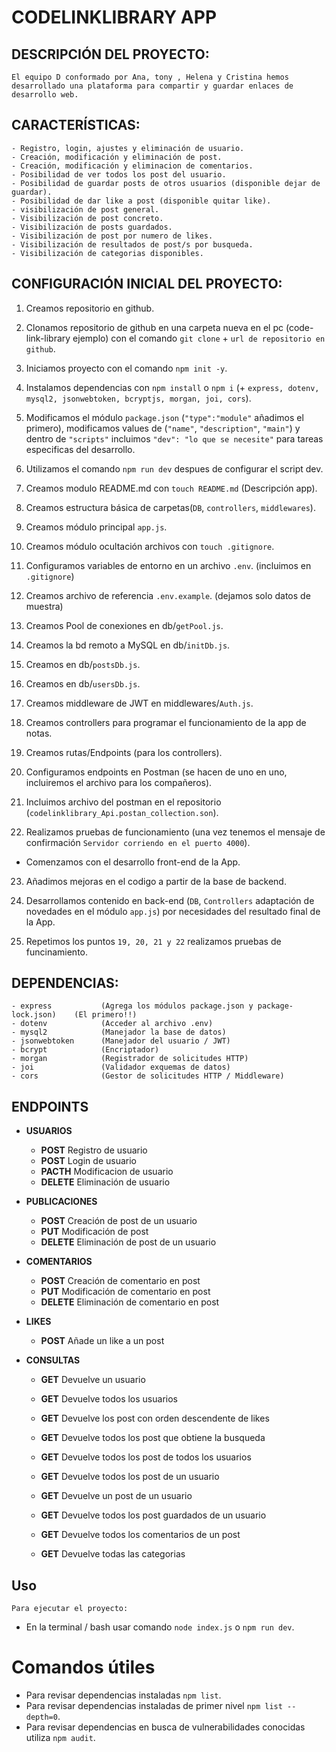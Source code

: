 # CODELINKLIBRARY APP

## DESCRIPCIÓN DEL PROYECTO:

    El equipo D conformado por Ana, tony , Helena y Cristina hemos desarrollado una plataforma para compartir y guardar enlaces de desarrollo web.

## CARACTERÍSTICAS:

    - Registro, login, ajustes y eliminación de usuario.
    - Creación, modificación y eliminación de post.
    - Creación, modificación y eliminacion de comentarios.
    - Posibilidad de ver todos los post del usuario.
    - Posibilidad de guardar posts de otros usuarios (disponible dejar de guardar).
    - Posibilidad de dar like a post (disponible quitar like). 
    - visibilización de post general.
    - Visibilización de post concreto.  
    - Visibilización de posts guardados.
    - Visibilización de post por numero de likes.
    - Visibilización de resultados de post/s por busqueda.
    - Visibilización de categorias disponibles.

## CONFIGURACIÓN INICIAL DEL PROYECTO:

1. Creamos repositorio en github.

2. Clonamos repositorio de github en una carpeta nueva en el pc (code-link-library ejemplo) con el comando `git clone` + `url de repositorio en github`.

3. Iniciamos proyecto con el comando `npm init -y`.
4. Instalamos dependencias con `npm install` o `npm i` (+ `express, dotenv, mysql2, jsonwebtoken, bcryptjs, morgan, joi, cors`).

5. Modificamos el módulo `package.json` (`"type":"module"` añadimos el primero), modificamos values de (`"name"`, `"description"`, `"main"`) y dentro de `"scripts"` incluimos `"dev": "lo que se necesite"` para tareas especificas del desarrollo.

6. Utilizamos el comando `npm run dev` despues de configurar el script dev.

7. Creamos modulo README.md con `touch README.md` (Descripción app).

8. Creamos estructura básica de carpetas(`DB`, `controllers`, `middlewares`).

9. Creamos módulo principal `app.js`.

10. Creamos módulo ocultación archivos con `touch .gitignore`.

11. Configuramos variables de entorno en un archivo `.env`. (incluimos en `.gitignore`)

12. Creamos archivo de referencia `.env.example`. (dejamos solo datos de muestra)

13. Creamos Pool de conexiones en db/`getPool.js`.

14. Creamos la bd remoto a MySQL en db/`initDb.js`.

15. Creamos en db/`postsDb.js`.

16. Creamos en db/`usersDb.js`.

17. Creamos middleware de JWT en middlewares/`Auth.js`.

18. Creamos controllers para programar el funcionamiento de la app de notas.

19. Creamos rutas/Endpoints (para los controllers).

20. Configuramos endpoints en Postman (se hacen de uno en uno, incluiremos el archivo para los compañeros).

21. Incluimos archivo del postman en el repositorio (`codelinklibrary_Api.postan_collection.son`).

22. Realizamos pruebas de funcionamiento (una vez tenemos el mensaje de confirmación `Servidor corriendo en el puerto 4000`).

- Comenzamos con el desarrollo front-end de la App.

23. Añadimos mejoras en el codigo a partir de la base de backend.

24. Desarrollamos contenido en back-end (`DB`, `Controllers` adaptación de novedades en el módulo `app.js`) por necesidades del resultado final de la App. 

25. Repetimos los puntos `19, 20, 21 y 22` realizamos pruebas de funcinamiento.



## DEPENDENCIAS:

    - express           (Agrega los módulos package.json y package-lock.json)    (El primero!!)
    - dotenv            (Acceder al archivo .env)
    - mysql2            (Manejador la base de datos)
    - jsonwebtoken      (Manejador del usuario / JWT)
    - bcrypt            (Encriptador)
    - morgan            (Registrador de solicitudes HTTP)
    - joi               (Validador exquemas de datos)
    - cors              (Gestor de solicitudes HTTP / Middleware)

## ENDPOINTS

- **USUARIOS**

  - **POST** Registro de usuario
  - **POST** Login de usuario
  - **PACTH** Modificacion de usuario
  - **DELETE** Eliminación de usuario

- **PUBLICACIONES**

  - **POST** Creación de post de un usuario
  - **PUT** Modificación de post
  - **DELETE** Eliminación de post de un usuario

- **COMENTARIOS**
  
  - **POST** Creación de comentario en post 
  - **PUT** Modificación de comentario en post
  - **DELETE** Eliminación de comentario en post

- **LIKES**

  - **POST** Añade un like a un post

- **CONSULTAS**

  - **GET** Devuelve un usuario
  - **GET** Devuelve todos los usuarios


  - **GET** Devuelve los post con orden descendente de likes
  - **GET** Devuelve todos los post que obtiene la busqueda
  - **GET** Devuelve todos los post de todos los usuarios
  - **GET** Devuelve todos los post de un usuario
  - **GET** Devuelve un post de un usuario

  - **GET** Devuelve todos los post guardados de un usuario
  - **GET** Devuelve todos los comentarios de un post
  - **GET** Devuelve todas las categorias

## Uso

    Para ejecutar el proyecto:

- En la terminal / bash usar comando `node index.js` o `npm run dev`.

# Comandos útiles

- Para revisar dependencias instaladas `npm list`.
- Para revisar dependencias instaladas de primer nivel `npm list --depth=0`.
- Para revisar dependencias en busca de vulnerabilidades conocidas utiliza `npm audit`.

